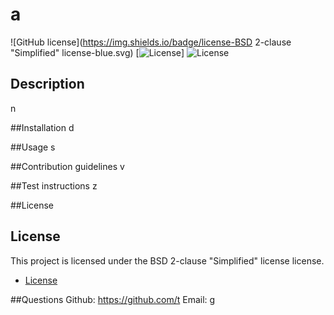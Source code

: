 # a
![GitHub license](https://img.shields.io/badge/license-BSD 2-clause "Simplified" license-blue.svg)
[![License](https://img.shields.io/badge/License-Apache_2.0-blue.svg)]
![License](https://img.shields.io/badge/License-Apache_2.0-blue.svg)


## Description
n

##Installation
d

##Usage
s

##Contribution guidelines
v

##Test instructions
z

##License
## License

This project is licensed under the BSD 2-clause "Simplified" license license.

* [License](#license)


##Questions
Github: https://github.com/t
Email: g

